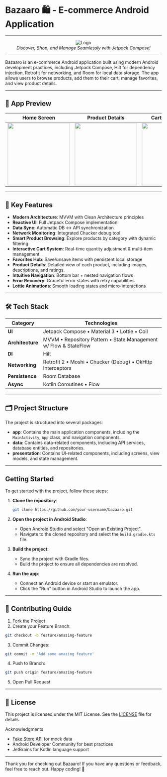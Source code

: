 # Bazaaro 🛍️ - E-commerce Android Application

---

<div align="center">
  <img src="https://img.icons8.com/color/96/shopping-bag.png" alt="Logo"/>
  <br>
  <em>Discover, Shop, and Manage Seamlessly with Jetpack Compose!</em>
</div>

---

Bazaaro is an e-commerce Android application built using modern Android development practices, including Jetpack Compose, Hilt for dependency injection, Retrofit for networking, and Room for local data storage. The app allows users to browse products, add them to their cart, manage favorites, and view product details.

---

## 📸 App Preview  

| Home Screen | Product Details | Cart Management |  
|-------------|-----------------|-----------------|  
| <img src="" width="200"> | <img src="" width="200"> | <img src="" width="200"> |  

---

## 🌟 Key Features  
- **Modern Architecture**: MVVM with Clean Architecture principles  
- **Reactive UI**: Full Jetpack Compose implementation  
- **Data Sync**: Automatic DB ↔ API synchronization  
- **Network Monitoring**: Integrated Chucker debug tool 
- **Smart Product Browsing**: Explore products by category with dynamic filtering  
- **Interactive Cart System**: Real-time quantity adjustment & multi-item management  
- **Favorites Hub**: Save/unsave items with persistent local storage
- **Product Details**: Detailed view of each product, including images, descriptions, and ratings.
- **Intuitive Navigation**: Bottom bar + nested navigation flows  
- **Error Recovery**: Graceful error states with retry capabilities 
- **Lottie Animations**: Smooth loading states and micro-interactions  

---

## 🛠 Tech Stack  

| Category          | Technologies                                                                                     |
|-------------------|--------------------------------------------------------------------------------------------------|
| **UI**            | Jetpack Compose • Material 3 • Lottie • Coil                                                     |
| **Architecture**  | MVVM • Repository Pattern • State Management w/ Flow & StateFlow                                 |
| **DI**            | Hilt                                                                                            |
| **Networking**    | Retrofit 2 • Moshi • Chucker (Debug) • OkHttp Interceptors                                       |
| **Persistence**   | Room Database                                                                |
| **Async**         | Kotlin Coroutines • Flow                                                                        |

---

## 🗂 Project Structure  

The project is structured into several packages:

- **app**: Contains the main application components, including the `MainActivity`, `App` class, and navigation components.
- **data**: Contains data-related components, including API services, database entities, and repositories.
- **presentation**: Contains UI-related components, including screens, view models, and state management.

---

## Getting Started

To get started with the project, follow these steps:

1. **Clone the repository**:
   ```bash
   git clone https://github.com/your-username/bazaaro.git
   ```

2. **Open the project in Android Studio**:
   - Open Android Studio and select "Open an Existing Project".
   - Navigate to the cloned repository and select the `build.gradle.kts` file.

3. **Build the project**:
   - Sync the project with Gradle files.
   - Build the project to ensure all dependencies are resolved.

4. **Run the app**:
   - Connect an Android device or start an emulator.
   - Click the "Run" button in Android Studio to launch the app.

---

## 🤝 Contributing Guide  

1. Fork the Project  
2. Create your Feature Branch:  
```bash  
git checkout -b feature/amazing-feature  
```  
3. Commit Changes:  
```bash  
git commit -m 'Add some amazing feature'  
```  
4. Push to Branch:  
```bash  
git push origin feature/amazing-feature  
```  
5. Open Pull Request

---

## 📜 License  

This project is licensed under the MIT License. See the [LICENSE](LICENSE) file for details.

Acknowledgments  
- [Fake Store API](https://fakestoreapi.com/) for mock data  
- Android Developer Community for best practices  
- JetBrains for Kotlin language support  
---

Thank you for checking out Bazaaro! If you have any questions or feedback, feel free to reach out. Happy coding! 🚀
